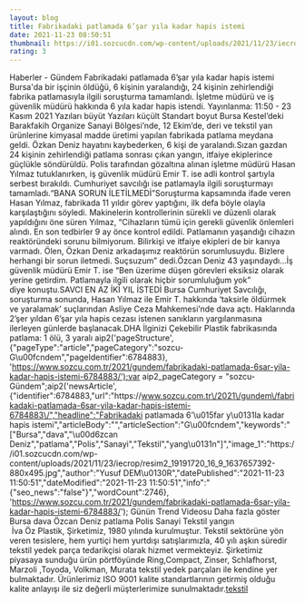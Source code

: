 ```yaml
--- 
layout: blog
title: Fabrikadaki patlamada 6’şar yıla kadar hapis istemi
date: 2021-11-23 08:50:51
thumbnail: https://i01.sozcucdn.com/wp-content/uploads/2021/11/23/iecrop/resim2_19191720_16_9_1637657392-670x371.jpg
rating: 3
---
```

   Haberler - Gündem Fabrikadaki patlamada 6’şar yıla kadar hapis istemi Bursa'da bir işçinin öldüğü, 6 kişinin yaralandığı, 24 kişinin zehirlendiği fabrika patlamasıyla ilgili soruşturma tamamlandı. İşletme müdürü ve iş güvenlik müdürü hakkında 6 yıla kadar hapis istendi.         Yayınlanma: 11:50 - 23 Kasım 2021                  Yazıları büyüt Yazıları küçült Standart boyut         Bursa Kestel’deki Barakfakih Organize Sanayi Bölgesi’nde, 12 Ekim’de, deri ve tekstil yan ürünlerine kimyasal madde üretimi yapılan fabrikada patlama meydana geldi. Özkan Deniz hayatını kaybederken, 6 kişi de yaralandı.Sızan gazdan 24 kişinin zehirlendiği patlama sonrası çıkan yangın, itfaiye ekiplerince güçlükle söndürüldü. Polis tarafından gözaltına alınan işletme müdürü Hasan Yılmaz tutuklanırken, iş güvenlik müdürü Emir T. ise adli kontrol şartıyla serbest bırakıldı. Cumhuriyet savcılığı ise patlamayla ilgili soruşturmayı tamamladı.“BANA SORUN İLETİLMEDİ”Soruşturma kapsamında ifade veren Hasan Yılmaz, fabrikada 11 yıldır görev yaptığını, ilk defa böyle olayla karşılaştığını söyledi. Makinelerin kontrollerinin sürekli ve düzenli olarak yapıldığını öne süren Yılmaz, “Cihazların tümü için gerekli güvenlik önlemleri alındı. En son tedbirler 9 ay önce kontrol edildi. Patlamanın yaşandığı cihazın reaktöründeki sorunu bilmiyorum. Bilirkişi ve itfaiye ekipleri de bir kanıya varmadı. Ölen, Özkan Deniz arkadaşımız reaktörün sorumlusuydu. Bizlere herhangi bir sorun iletmedi. Suçsuzum” dedi.Özcan Deniz 43 yaşındaydı…İş güvenlik müdürü Emir T. ise “Ben üzerime düşen görevleri eksiksiz olarak yerine getirdim. Patlamayla ilgili olarak hiçbir sorumluluğum yok” diye konuştu.SAVCI EN AZ İKİ YIL İSTEDİ Bursa Cumhuriyet Savcılığı, soruşturma sonunda, Hasan Yılmaz ile Emir T. hakkında ‘taksirle öldürmek ve yaralamak’ suçlarından Asliye Ceza Mahkemesi’nde dava açtı. Haklarında 2’şer yıldan 6’şar yıla hapis cezası istenen sanıkların yargılanmasına ilerleyen günlerde başlanacak.DHA     İlginizi Çekebilir Plastik fabrikasında patlama: 1 ölü, 3 yaralı  aip2('pageStructure', {"pageType":"article","pageCategory":"sozcu-G\u00fcndem","pageIdentifier":6784883}, 'https://www.sozcu.com.tr/2021/gundem/fabrikadaki-patlamada-6sar-yila-kadar-hapis-istemi-6784883/');var aip2_pageCategory = "sozcu-Gündem";aip2('newsArticle', {"identifier":6784883,"url":"https:\/\/www.sozcu.com.tr\/2021\/gundem\/fabrikadaki-patlamada-6sar-yila-kadar-hapis-istemi-6784883\/","headline":"Fabrikadaki patlamada 6’\u015far y\u0131la kadar hapis istemi","articleBody":"","articleSection":"G\u00fcndem","keywords":"[\"Bursa\",\"dava\",\"\\u00d6zcan Deniz\",\"patlama\",\"Polis\",\"Sanayi\",\"Tekstil\",\"yang\\u0131n\"]","image_1":"https:\/\/i01.sozcucdn.com\/wp-content\/uploads\/2021\/11\/23\/iecrop\/resim2_19191720_16_9_1637657392-880x495.jpg","author":"Yusuf DEM\u0130R","datePublished":"2021-11-23 11:50:51","dateModified":"2021-11-23 11:50:51","info":"{\"seo_news\":\"false\"}","wordCount":2746}, 'https://www.sozcu.com.tr/2021/gundem/fabrikadaki-patlamada-6sar-yila-kadar-hapis-istemi-6784883/');  Günün Trend Videosu   Daha fazla göster   Bursa dava Özcan Deniz patlama Polis Sanayi Tekstil yangın   </br>&nbsp;İva Öz Plastik, Şirketimiz, 1980 yılında kurulmuştur. Tekstil sektörüne yön veren tesislere, hem yurtiçi hem yurtdışı satışlarımızla, 40 yılı aşkın süredir tekstil yedek parça tedarikçisi olarak hizmet vermekteyiz. Şirketimiz piyasaya sunduğu ürün pörtföyünde Ring,Compact, Zinser, Schlafhorst, Marzoli ,Toyoda, Volkman, Murata tekstil yedek parçaları ile kendine yer bulmaktadır. Ürünlerimiz ISO 9001 kalite standartlarının getirmiş olduğu kalite anlayışı ile siz değerli müşterlerimize sunulmaktadır.<a href="https://www.ivaozplastik.com/">tekstil</a>